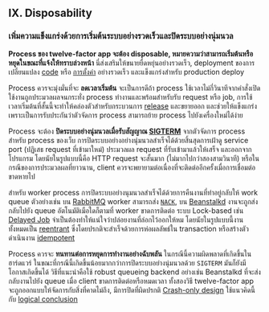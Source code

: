 ## IX. Disposability
### เพิ่มความแข็งแกร่งด้วยการเริ่มต้นระบบอย่างรวดเร็วและปิดระบบอย่างนุ่มนวล

**Process ของ twelve-factor app จะต้อง **disposable**, หมายความว่าสามารถเริ่มต้นหรือหยุดในขณะที่แจ้งให้ทราบล่วงหน้า** นี่ส่งเสริมให้ขนายยื่ดหยุ่นอย่างรวดเร็ว, deployment ของการเปลี่ยนแปลง [code](./codebase) หรือ [การตั้งค่า](./config) อย่างรวดเร็ว และแข็งแกร่งสำหรับ production deploy

Process ควรจะมุ่งมั่นที่จะ **ลดเวลาเริ่มต้น** จะเป็นการดีถ้า process ใช้เวลาไม่กี่วินาทีจากคำสั่งเปิดใช้งานถูกประมวลผลจนกระทั่ง process ทำงานและพร้อมสำหรับรับ request หรือ job, การใช้เวลาเริ่มต้นที่สั้นนี้จะทำให้คล่องตัวสำหรับกระบวนการ [release](./build-release-run) และขยายออก และช่วยให้แข็งแกร่งเพราะเป็นการรับประกันว่าตัวจัดการ process สามารถย้าย process ไปยังเครื่องใหม่ได้ง่าย

Process จะต้อง **ปิดระบบอย่างนุ่มนวลเมื่อรับสัญญาณ [SIGTERM](https://en.wikipedia.org/wiki/SIGTERM)** จากตัวจัดการ process สำหรับ process ของเว็บ การปิดระบบอย่างอย่างนุ่มนวลสำเร็จได้ด้วยสิ้นสุดการเฝ้าดู service port (ปฏิเสธ request ที่เข้ามาใหม่) ประมวลผล request ที่รับเข้ามาแล้วให้เสร็จ และออกจากโปรแกรม โดยนัยในรูปแบบนี้คือ HTTP request จะสั้นมาก (ไม่มากไปกว่าสองสามวินาที) หรือในกรณีของการประมวลผลที่ยาวนาน, client ควรจะพยายามต่อเนื่องที่จะติดต่ออีกครั้งเมื่อการเชื่อมต่อขาดหายไป

สำหรับ worker process การปิดระบบอย่างนุมนวลสำเร็จได้ด้วยการคืนงานที่ทำอยู่กลับให้ work queue ตัวอย่างเช่น บน [RabbitMQ](https://www.rabbitmq.com/) worker สามารถส่ง [`NACK`](https://www.rabbitmq.com/amqp-0-9-1-quickref.html#basic.nack), บน [Beanstalkd](https://beanstalkd.github.io) งานจะถูกส่งกลับไปยัง queue อัตโนมัติเมือใดก็ตามที่ worker ขาดการติดต่อ ระบบ Lock-based เช่น [Delayed Job](https://github.com/collectiveidea/delayed_job#readme) จำเป็นต้องทำให้แน่ใจว่าปล่อยงานที่ลํอกไว้ออกให้หม โดยนัยในรูปแบบนี้งานทั้งหมดเป็น [reentrant](https://en.wikipedia.org/wiki/Reentrant_%28subroutine%29) ซึ่งโดยปรกติจะสำเร็จด้วยการห่อผลลัพธ์ใน transaction หรือสร้างตัวดำเนินงาน [idempotent](https://en.wikipedia.org/wiki/Idempotence)

Process ควรจะ **ทนทานต่อการหยุดการทำงานอย่างฉับพลัน** ในกรณีนี้ความผิดพลาดที่เกิดขึ้นในฮาร์ดแวร์ ในขณะที่กรณีนี้เกิดขึ้นน้อยมากกว่าการปิดระบบอย่างนุ่มนวลด้วย `SIGTERM` มันก็ยังมีโอกาสเกิดขึ้นได้ วิธีที่แนะนำคือใช้ robust queueing backend อย่างเช่น Beanstalkd ที่จะส่งกลับงานไปยัง queue เมื่อ client ขาดการติดต่อหรือหมดเวลา ทั้งสองวิธี twelve-factor app จะถูกออกแบบให้จัดการกับสิ่งที่คาดไม่ถึง, มีการปิดที่ผิดปรกติ [Crash-only design](http://lwn.net/Articles/191059/) ใช้แนวคิดนี้กับ [logical conclusion](http://docs.couchdb.org/en/latest/intro/overview.html)

